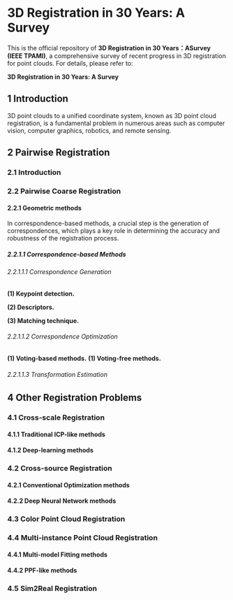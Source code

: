 # 3D Registration in 30 Years: A Survey 
This is the official repository of **3D Registration in 30 Years：ASurvey (IEEE TPAMI)**, a comprehensive survey of recent progress in 3D registration for point clouds. For details, please refer to:

**3D Registration in 30 Years: A Survey**
## 1 Introduction
3D point clouds to a unified coordinate system, known as 3D point cloud registration, is a fundamental problem in numerous areas such as computer vision, computer graphics, robotics, and remote sensing.
## 2 Pairwise Registration
### 2.1 Introduction

### 2.2 Pairwise Coarse Registration

#### 2.2.1 Geometric methods
In correspondence-based methods, a crucial step is the generation of correspondences, which plays a key role in determining the accuracy and robustness of the registration process.

##### 2.2.1.1 Correspondence-based Methods
###### 2.2.1.1.1 Correspondence Generation
**(1) Keypoint detection.**

**(2) Descriptors.**

**(3) Matching technique.**
###### 2.2.1.1.2 Correspondence Optimization
**(1) Voting-based methods.**
**(1) Voting-free methods.**
###### 2.2.1.1.3 Transformation Estimation


## 4 Other Registration Problems 
### 4.1 Cross-scale Registration 
#### 4.1.1 Traditional ICP-like methods 
  
#### 4.1.2 Deep-learning methods 
  
### 4.2 Cross-source Registration 
#### 4.2.1 Conventional Optimization methods 
  
#### 4.2.2 Deep Neural Network methods 
  
### 4.3 Color Point Cloud Registration 
  
### 4.4 Multi-instance Point Cloud Registration 
#### 4.4.1 Multi-model Fitting methods 
  
#### 4.4.2 PPF-like methods 
  
### 4.5 Sim2Real Registration 
